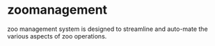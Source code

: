 # zoomanagement
zoo management system is designed to streamline and auto-mate the various aspects of zoo operations.
